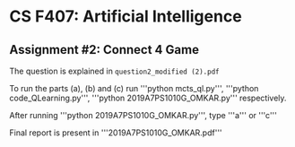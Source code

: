# CS F407: Artificial Intelligence
## Assignment #2: Connect 4 Game

The question is explained in ```question2_modified (2).pdf```

To run the parts (a), (b) and (c) run '''python mcts_ql.py''', '''python code_QLearning.py''', '''python 2019A7PS1010G_OMKAR.py''' respectively.

After running '''python 2019A7PS1010G_OMKAR.py''', type '''a''' or '''c''' 

Final report is present in '''2019A7PS1010G_OMKAR.pdf'''
